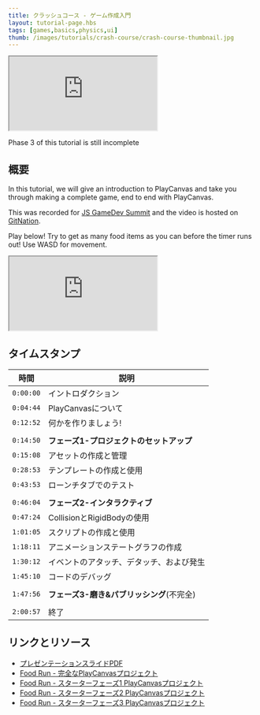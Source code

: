 ```yaml
---
title: クラッシュコース - ゲーム作成入門
layout: tutorial-page.hbs
tags: [games,basics,physics,ui]
thumb: /images/tutorials/crash-course/crash-course-thumbnail.jpg
---
```


<iframe src="https://www.youtube.com/embed/9zqHlbW9XWE" title="YouTube video player" allow="accelerometer; autoplay; clipboard-write; encrypted-media; gyroscope; picture-in-picture" allowfullscreen></iframe>

Phase 3 of this tutorial is still incomplete

## 概要

In this tutorial, we will give an introduction to PlayCanvas and take you through making a complete game, end to end with PlayCanvas.

This was recorded for [JS GameDev Summit][js-gamedev-summit] and the video is hosted on [GitNation][git-nation].

Play below! Try to get as many food items as you can before the timer runs out! Use WASD for movement.

<iframe loading="lazy" src="https://playcanv.as/p/dCoHvsRY/" title="Food Run - Full Project"></iframe>

## タイムスタンプ

| 時間      | 説明                                        |
|-----------|----------------------------------------------------|
| `0:00:00` | イントロダクション                                       |
| `0:04:44` | PlayCanvasについて                                   |
| `0:12:52` | 何かを作りましょう!                             |
|           |                                                    |
| `0:14:50` | **フェーズ1-プロジェクトのセットアップ**                        |
| `0:15:08` | アセットの作成と管理                       |
| `0:28:53` | テンプレートの作成と使用                       |
| `0:43:53` | ローンチタブでのテスト                          |
|           |                                                    |
| `0:46:04` | **フェーズ2-インタラクティブ**                        |
| `0:47:24` | CollisionとRigidBodyの使用              |
| `1:01:05` | スクリプトの作成と使用                         |
| `1:18:11` | アニメーションステートグラフの作成                    |
| `1:30:12` | イベントのアタッチ、デタッチ、および発生            |
| `1:45:10` | コードのデバッグ                                     |
|           |                                                    |
| `1:47:56` | **フェーズ3-磨き&パブリッシング**(不完全)  |
|           |                                                    |
| `2:00:57` | 終了                                            |


## リンクとリソース

* [プレゼンテーションスライドPDF][presentation-pdf]
* [Food Run - 完全なPlayCanvasプロジェクト][food-run-complete]
* [Food Run - スターターフェーズ1 PlayCanvasプロジェクト][food-run-starter]
* [Food Run - スターターフェーズ2 PlayCanvasプロジェクト][food-run-phase-2]
* [Food Run - スターターフェーズ3 PlayCanvasプロジェクト][food-run-phase-3]


[js-gamedev-summit]: https://jsgamedev.com/
[git-nation]: https://portal.gitnation.org/contents/playcanvas-end-to-end-the-quick-version
[food-run-starter]: https://playcanvas.com/project/910590/overview/food-run-starter-kit
[food-run-phase-2]: https://playcanvas.com/project/910606/overview/food-run--phase-2
[food-run-phase-3]: https://playcanvas.com/project/910630/overview/food-run--phase-3
[food-run-complete]: https://playcanvas.com/project/898163/overview/food-run--full-project
[presentation-pdf]: /downloads/playcanvas-crash-course-make-a-game.pdf
